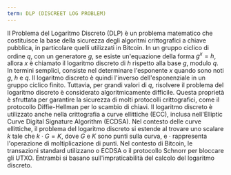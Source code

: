 ```yaml
---
term: DLP (DISCREET LOG PROBLEM)
---
```


Il Problema del Logaritmo Discreto (DLP) è un problema matematico che costituisce la base della sicurezza degli algoritmi crittografici a chiave pubblica, in particolare quelli utilizzati in Bitcoin. In un gruppo ciclico di ordine $q$, con un generatore $g$, se esiste un'equazione della forma $g^x = h$, allora $x$ è chiamato il logaritmo discreto di $h$ rispetto alla base $g$, modulo $q$. In termini semplici, consiste nel determinare l'esponente $x$ quando sono noti $g$, $h$ e $q$. Il logaritmo discreto è quindi l'inverso dell'esponenziale in un gruppo ciclico finito. Tuttavia, per grandi valori di $q$, risolvere il problema del logaritmo discreto è considerato algoritmicamente difficile. Questa proprietà è sfruttata per garantire la sicurezza di molti protocolli crittografici, come il protocollo Diffie-Hellman per lo scambio di chiavi. Il logaritmo discreto è utilizzato anche nella crittografia a curve ellittiche (ECC), inclusa nell'Elliptic Curve Digital Signature Algorithm (ECDSA). Nel contesto delle curve ellittiche, il problema del logaritmo discreto si estende al trovare uno scalare $k$ tale che $k \cdot G = K$, dove $G$ e $K$ sono punti sulla curva, e $\cdot$ rappresenta l'operazione di moltiplicazione di punti. Nel contesto di Bitcoin, le transazioni standard utilizzano o ECDSA o il protocollo Schnorr per bloccare gli UTXO. Entrambi si basano sull'impraticabilità del calcolo del logaritmo discreto.